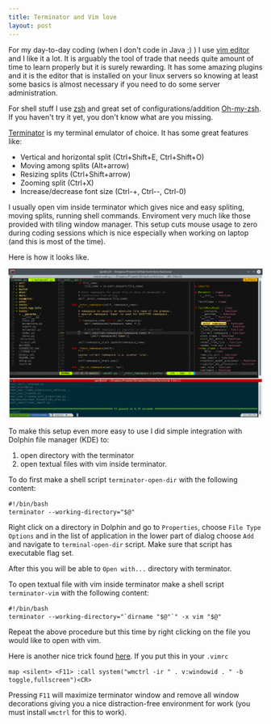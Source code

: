 ```yaml
---
title: Terminator and Vim love
layout: post
---
```


For my day-to-day coding (when I don't code in Java ;) ) I use [vim
editor](http://www.vim.org/) and I like it a lot. It is arguably the tool of
trade that needs quite amount of time to learn properly but it is surely
rewarding. It has some amazing plugins and it is the editor that is installed
on your linux servers so knowing at least some basics is almost necessary if
you need to do some server administration.

For shell stuff I use [zsh](http://zsh.sourceforge.net/) and great set of
configurations/addition [Oh-my-zsh](https://github.com/robbyrussell/oh-my-zsh).
If you haven't try it yet, you don't know what are you missing.

<!--more-->

[Terminator](http://gnometerminator.blogspot.rs/p/introduction.html) is my
terminal emulator of choice. It has some great features like:

- Vertical and horizontal split (Ctrl+Shift+E, Ctrl+Shift+O)
- Moving among splits (Alt+arrow)
- Resizing splits (Ctrl+Shift+arrow)
- Zooming split (Ctrl+X)
- Increase/decrease font size (Ctrl-+, Ctrl--, Ctrl-0)

I usually open vim inside terminator which gives nice and easy spliting, moving
splits, running shell commands. Enviroment very much like those provided with
tiling window manager. This setup cuts mouse usage to zero during coding
sessions which is nice especially when working on laptop (and this is most of
the time).

Here is how it looks like.

![Terminator + vim in action](/img/posts/terminator-vim-in-action.png)

To make this setup even more easy to use I did simple integration with Dolphin
file manager (KDE) to:

1. open directory with the terminator
1. open textual files with vim inside terminator.

To do first make a shell script `terminator-open-dir` with the following content:

    #!/bin/bash
    terminator --working-directory="$@"

Right click on a directory in Dolphin and go to `Properties`, choose `File Type
Options` and in the list of application in the lower part of dialog choose
`Add` and navigate to `terminal-open-dir` script. Make sure that script has
executable flag set.

After this you will be able to `Open with...` directory with terminator.

To open textual file with vim inside terminator make a shell script
`terminator-vim` with the following content:

    #!/bin/bash
    terminator --working-directory="`dirname "$@"`" -x vim "$@"

Repeat the above procedure but this time by right clicking on the file you
would like to open with vim.

Here is another nice trick found
[here](http://askubuntu.com/questions/2140/is-there-a-way-to-turn-gvim-into-fullscreen-mode).
If you put this in your `.vimrc`

    map <silent> <F11> :call system("wmctrl -ir " . v:windowid . " -b toggle,fullscreen")<CR>

Pressing `F11` will maximize terminator window and remove all window
decorations giving you a nice distraction-free environment for work (you must
install `wmctrl` for this to work).



